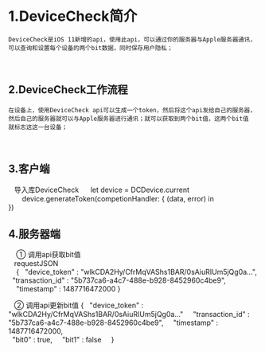 # 1.DeviceCheck简介
    DeviceCheck是iOS 11新增的api，使用此api，可以通过你的服务器与Apple服务器通讯，
    可以查询和设置每个设备的两个bit数据，同时保存用户隐私；
    
## 2.DeviceCheck工作流程
    在设备上，使用DeviceCheck api可以生成一个token，然后将这个api发给自己的服务器，
    然后自己的服务器就可以与Apple服务器进行通讯；就可以获取到两个bit值，这两个bit值
    就标志这这一台设备；
    
## 3.客户端
    导入库DeviceCheck   
    let device = DCDevice.current      
        device.generateToken(competionHandler: { (data, error) in           
      })
      
## 4.服务器端
     ① 调用api获取bit值  
     requestJSON  
     {
     "device_token" : "wlkCDA2Hy/CfrMqVAShs1BAR/0sAiuRIUm5jQg0a...",  
     "transaction_id" : "5b737ca6-a4c7-488e-b928-8452960c4be9",  
      "timestamp" : 1487716472000 
     }
    
     ② 调用api更新bit值
     {
     "device_token" : "wlkCDA2Hy/CfrMqVAShs1BAR/0sAiuRIUm5jQg0a..."   
     "transaction_id" : "5b737ca6-a4c7-488e-b928-8452960c4be9",   
     "timestamp" : 1487716472000,    
     "bit0" : true,   
     "bit1" : false   
     }
